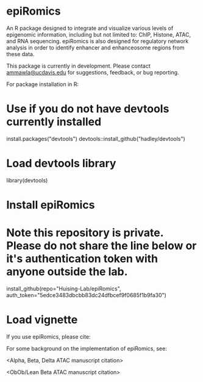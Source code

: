 # epiRomics
An R package designed to integrate and visualize various levels of epigenomic information, including but not limited to: ChIP, Histone, ATAC, and RNA sequencing. epiRomics is also designed for regulatory network analysis in order to identify enhancer and enhanceosome regions from these data. 

This package is currently in development. Please contact <ammawla@ucdavis.edu> for suggestions, feedback, or bug reporting.

For package installation in R:

# Use if you do not have devtools currently installed
install.packages("devtools")
devtools::install_github("hadley/devtools")

# Load devtools library
library(devtools)

# Install epiRomics
# Note this repository is private. Please do not share the line below or it's authentication token with anyone outside the lab.
install_github(repo="Huising-Lab/epiRomics", auth_token="5edce3483dbcbb83dc24dfbcef9f0685f1b9fa30")

# Load vignette

If you use epiRomics, please cite: 

<Methods paper citation>
  
For some background on the implementation of epiRomics, see:

<Alpha, Beta, Delta ATAC manuscript citation>

<ObOb/Lean Beta ATAC manuscript citation>
